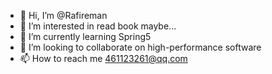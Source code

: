 - 👋 Hi, I’m @Rafireman
- 👀 I’m interested in read book maybe...
- 🌱 I’m currently learning Spring5 
- 💞️ I’m looking to collaborate on high-performance software
- 📫 How to reach me 461123261@qq.com

<!---
Rafireman/Rafireman is a ✨ special ✨ repository because its `README.md` (this file) appears on your GitHub profile.
You can click the Preview link to take a look at your changes.
--->
